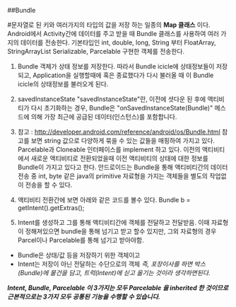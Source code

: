 ##Bundle

#문자열로 된 키와 여러가지의 타입의 값을 저장 하는 일종의 **Map 클래스** 이다.
Android에서 Activity간에 데이터를 주고 받을 때 Bundle 클래스를 사용하여 여러 가지의 데이터를 전송한다.
기본타입인 int, double, long, String 부터 FloatArray, StringArrayList Serializable, Parcelable 구현한 객체를 전송한다.

  1. Bundle 객체가 상태 정보를 저장한다.
  따라서 Bundle icicle에 상태정보들이 저장되고, Application을 실행할때에 혹은 종료했다가 다시 불러올 때 이 Bundle icicle의 상태정보를 불러오게 된다.


  2. savedInstanceState
  "savedInstanceState"란, 이전에 셧다운 된 후에 액티비티가 다시 초기화하는 경우, Bundle은 "onSavedInstanceState(Bundle)" 메스드에 의해 가장 최근에 공급된 데이터(인스턴스)를 포함합니다.

  3. 참고 : http://developer.android.com/reference/android/os/Bundle.html
   참고를 보면 string 값으로 다양하게 묶을 수 있는 값들을 매핑하여 가지고 있다. Parcelable과 Cloneable 인터페이스를 implement 하고 있다.
   이전의 액티비티에서 새로운 액티비티로 전환되었을때 이전 액티비티의 상태에 대한 정보를 Bundle이 가지고 있다고 한다.
   안드로이드는 Bundle을 통해  액티비티간의 데이터 전송 중 int, byte 같은 java의 primitive 자료형을 가지는 객체들을 별도의 작업없이 전송을 할 수 있다.

  4. 액티비티 전환간에 보면 아래와 같은 코드를 볼수 있다.
  Bundle b = getIntent().getExtras();


  5. Intent를 생성하고 그를 통해 액티비티간에 객체를 전달하고 전달받음.
  이때 자료형이 정해져있으면 bundle을 통해 넘기고 받고 할수 있지만, 그외 자료형의 경우 Parcel이나 Parcelable를 통해 넘기고 받아야함.

  - Bundle은 상태/값 등을 저장하기 위한 객체이고
  - Intent는 저장이 아닌 전달하는 수단으로의 객체
   *즉, 포장이사를 하면 박스(Bundle)에 물건을 담고, 트럭(Intent)에 싣고 옮기는 것이라 생각하면된다.*

   ***Intent, Bundle, Parcelable 이 3가지는 모두 Parcelable 을 inherited 한 것이므로 근본적으로는 3가지 모두 공통된 기능을 수행할 수 있습니다.***
